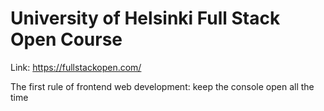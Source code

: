 # University of Helsinki Full Stack Open Course
Link: https://fullstackopen.com/

The first rule of frontend web development:
  keep the console open all the time
